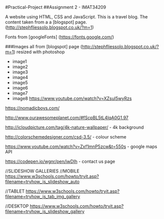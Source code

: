 #Practical-Project
##Assignment 2 - IMAT34209

A website using HTML, CSS and JavaScript. This is a travel blog. The content taken from a 
a [blogspot] page. (http://stephfliessolo.blogspot.co.uk/?m=1)
 

Fonts from [googleFonts] (https://fonts.google.com/)

###Images all from [blogspot] page (http://stephfliessolo.blogspot.co.uk/?m=1)
resized with photoshop
- image1
- image2
- image3
- image4
- image5
- image6
- image7
- image8
https://www.youtube.com/watch?v=XZsuI5wyRzs

https://nomadicboys.com/

http://www.ourawesomeplanet.com/#fScpBL5tL4IqA0G1.97


http://icloudpicture.com/tag/4k-nature-wallpaper/ - 4k background

http://colorschemedesigner.com/csd-3.5/ - colour scheme

https://www.youtube.com/watch?v=Zxf1mnP5zcw&t=550s - google maps API

https://codepen.io/wgnr/pen/iwDIh - contact us page

//SLIDESHOW GALLERIES
//MOBILE
https://www.w3schools.com/howto/tryit.asp?filename=tryhow_js_slideshow_auto

//TABLET
https://www.w3schools.com/howto/tryit.asp?filename=tryhow_js_tab_img_gallery

//DESKTOP
https://www.w3schools.com/howto/tryit.asp?filename=tryhow_js_slideshow_gallery